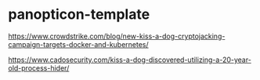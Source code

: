 # panopticon-template

https://www.crowdstrike.com/blog/new-kiss-a-dog-cryptojacking-campaign-targets-docker-and-kubernetes/

https://www.cadosecurity.com/kiss-a-dog-discovered-utilizing-a-20-year-old-process-hider/
